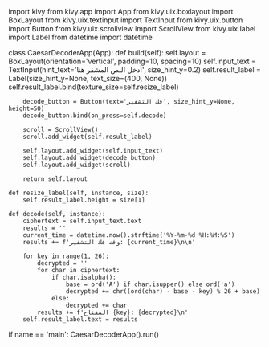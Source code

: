 import kivy
from kivy.app import App
from kivy.uix.boxlayout import BoxLayout
from kivy.uix.textinput import TextInput
from kivy.uix.button import Button
from kivy.uix.scrollview import ScrollView
from kivy.uix.label import Label
from datetime import datetime

class CaesarDecoderApp(App):
    def build(self):
        self.layout = BoxLayout(orientation='vertical', padding=10, spacing=10)
        self.input_text = TextInput(hint_text='أدخل النص المشفر هنا', size_hint_y=0.2)
        self.result_label = Label(size_hint_y=None, text_size=(400, None))
        self.result_label.bind(texture_size=self.resize_label)

        decode_button = Button(text='فك التشفير', size_hint_y=None, height=50)
        decode_button.bind(on_press=self.decode)

        scroll = ScrollView()
        scroll.add_widget(self.result_label)

        self.layout.add_widget(self.input_text)
        self.layout.add_widget(decode_button)
        self.layout.add_widget(scroll)

        return self.layout

    def resize_label(self, instance, size):
        self.result_label.height = size[1]

    def decode(self, instance):
        ciphertext = self.input_text.text
        results = ''
        current_time = datetime.now().strftime('%Y-%m-%d %H:%M:%S')
        results += f'وقت فك التشفير: {current_time}\n\n'
        
        for key in range(1, 26):
            decrypted = ''
            for char in ciphertext:
                if char.isalpha():
                    base = ord('A') if char.isupper() else ord('a')
                    decrypted += chr((ord(char) - base - key) % 26 + base)
                else:
                    decrypted += char
            results += f'المفتاح {key}: {decrypted}\n'
        self.result_label.text = results

if name == 'main':
    CaesarDecoderApp().run()
